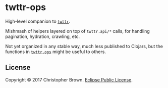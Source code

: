 # twttr-ops

High-level companion to [`twttr`](https://github.com/chbrown/twttr).

Mishmash of helpers layered on top of `twttr.api/*` calls, for handling pagination, hydration, crawling, etc.

Not yet organized in any stable way, much less published to Clojars, but the functions in [`twttr.ops`](src/twttr/ops.clj) might be useful to others.


## License

Copyright © 2017 Christopher Brown. [Eclipse Public License](https://chbrown.github.io/licenses/EPL/).
